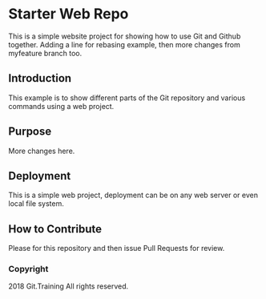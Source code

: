 # Starter Web Repo

This is a simple website project for showing how to use Git and Github together. Adding a line for rebasing example, then more changes from myfeature branch too.

## Introduction

This example is to show different parts of the Git repository and various commands using a web project.

## Purpose

More changes here.

## Deployment

This is a simple web project, deployment can be on any web server or even local file system.

## How to Contribute

Please for this repository and then issue Pull Requests for review.

### Copyright

2018 Git.Training All rights reserved.

